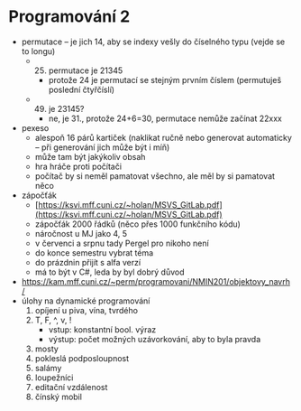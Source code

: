 # Programování 2

- permutace – je jich 14, aby se indexy vešly do číselného typu (vejde se to longu)
	- 25. permutace je 21345
		- protože 24 je permutací se stejným prvním číslem (permutuješ poslední čtyřčíslí)
	- 49. je 23145?
		- ne, je 31., protože 24+6=30, permutace nemůže začínat 22xxx
- pexeso
	- alespoň 16 párů kartiček (naklikat ručně nebo generovat automaticky – při generování jich může být i míň)
	- může tam být jakýkoliv obsah
	- hra hráče proti počítači
	- počítač by si neměl pamatovat všechno, ale měl by si pamatovat něco
- zápočťák
	- [https://ksvi.mff.cuni.cz/~holan/MSVS_GitLab.pdf](https://ksvi.mff.cuni.cz/~holan/MSVS_GitLab.pdf)  
	- zápočťák 2000 řádků (něco přes 1000 funkčního kódu)  
	- náročnost u MJ jako 4, 5  
	- v červenci a srpnu tady Pergel pro nikoho není  
	- do konce semestru vybrat téma  
	- do prázdnin přijít s alfa verzí  
	- má to být v C#, leda by byl dobrý důvod
- https://kam.mff.cuni.cz/~perm/programovani/NMIN201/objektovy_navrh/
- úlohy na dynamické programování
	1. opíjení u piva, vína, tvrdého
	2. T, F, ^, v, !
		- vstup: konstantní bool. výraz
		- výstup: počet možných uzávorkování, aby to byla pravda
	3. mosty
	4. pokleslá podposloupnost
	5. salámy
	6. loupežníci
	7. editační vzdálenost
	8. čínský mobil